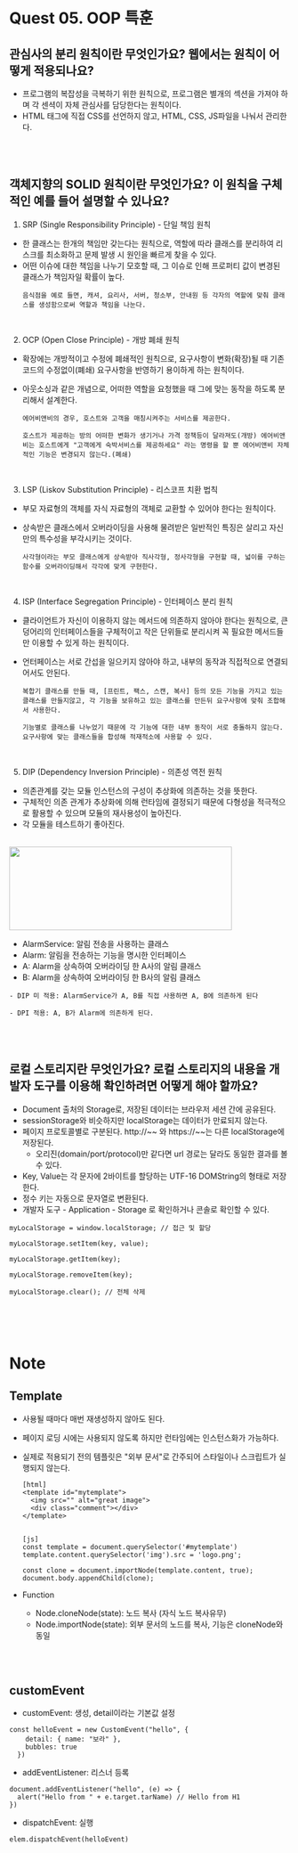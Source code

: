 # Quest 05. OOP 특훈

## 관심사의 분리 원칙이란 무엇인가요? 웹에서는 원칙이 어떻게 적용되나요?

- 프로그램의 복잡성을 극복하기 위한 원칙으로, 프로그램은 별개의 섹션을 가져야 하며 각 센셕이 자체 관심사를 담당한다는 원칙이다.
- HTML 태그에 직접 CSS를 선언하지 않고, HTML, CSS, JS파일을 나눠서 관리한다.

<br><br>

## 객체지향의 SOLID 원칙이란 무엇인가요? 이 원칙을 구체적인 예를 들어 설명할 수 있나요?

1. SRP (Single Responsibility Principle) - 단일 책임 원칙

- 한 클래스는 한개의 책임만 갖는다는 원칙으로, 역할에 따라 클래스를 분리하여 리스크를 최소화하고 문제 발생 시 원인을 빠르게 찾을 수 있다.
- 어떤 이슈에 대한 책임을 나누기 모호할 때, 그 이슈로 인해 프로퍼티 값이 변경된 클래스가 책임자일 확률이 높다.
  ```
  음식점을 예로 들면, 캐셔, 요리사, 서버, 청소부, 안내원 등 각자의 역할에 맞춰 클래스를 생성함으로써 역할과 책임을 나눈다.
  ```

<br>

2. OCP (Open Close Principle) - 개방 폐쇄 원칙

- 확장에는 개방적이고 수정에 폐쇄적인 원칙으로, 요구사항이 변화(확장)될 때 기존 코드의 수정없이(폐쇄) 요구사항을 반영하기 용이하게 하는 원칙이다.
- 아웃소싱과 같은 개념으로, 어떠한 역할을 요청했을 때 그에 맞는 동작을 하도록 분리해서 설계한다.

  ```
  에어비앤비의 경우, 호스트와 고객을 매칭시켜주는 서비스를 제공한다.

  호스트가 제공하는 방의 어떠한 변화가 생기거나 가격 정책등이 달라져도(개방) 에어비앤비는 호스트에게 "고객에게 숙박서비스를 제공하세요" 라는 명령을 할 뿐 에어비앤비 자체적인 기능은 변경되지 않는다.(폐쇄)
  ```

<br>

3. LSP (Liskov Substitution Principle) - 리스코프 치환 법칙

- 부모 자료형의 객체를 자식 자료형의 객체로 교환할 수 있어야 한다는 원칙이다.
- 상속받은 클래스에서 오버라이딩을 사용해 물려받은 일반적인 특징은 살리고 자신만의 특수성을 부각시키는 것이다.

  ```
  사각형이라는 부모 클래스에게 상속받아 직사각형, 정사각형을 구현할 때, 넓이를 구하는 함수를 오버라이딩해서 각각에 맞게 구현한다.
  ```

<br>

4. ISP (Interface Segregation Principle) - 인터페이스 분리 원칙

- 클라이언트가 자신이 이용하지 않는 메서드에 의존하지 않아야 한다는 원칙으로, 큰 덩어리의 인터페이스들을 구체적이고 작은 단위들로 분리시켜 꼭 필요한 메서드들만 이용할 수 있게 하는 원칙이다.
- 언터페이스는 서로 간섭을 일으키지 않아야 하고, 내부의 동작과 직접적으로 연결되어서도 안된다.

  ```
  복합기 클래스를 만들 때, [프린트, 팩스, 스캔, 복사] 등의 모든 기능을 가지고 있는 클래스를 만들지않고, 각 기능을 보유하고 있는 클래스를 만든뒤 요구사항에 맞춰 조합해서 사용한다.

  기능별로 클래스를 나누었기 때문에 각 기능에 대한 내부 동작이 서로 충돌하지 않는다.
  요구사항에 맞는 클래스들을 합성해 적재적소에 사용할 수 있다.
  ```

<br>

5. DIP (Dependency Inversion Principle) - 의존성 역전 원칙

- 의존관계를 갖는 모듈 인스턴스의 구성이 추상화에 의존하는 것을 뜻한다.
- 구체적인 의존 관계가 추상화에 의해 런타임에 결정되기 때문에 다형성을 적극적으로 활용할 수 있으며 모듈의 재사용성이 높아진다.
- 각 모듈을 테스트하기 좋아진다.

<br>
<img src='https://img1.daumcdn.net/thumb/R1280x0/?scode=mtistory2&fname=https%3A%2F%2Fblog.kakaocdn.net%2Fdn%2FsvTMl%2FbtqE2lFmDkt%2FRc7H51OI86TgyiD4o51iH0%2Fimg.png' width=400 height=150>

- AlarmService: 알림 전송을 사용하는 클래스
- Alarm: 알림을 전송하는 기능을 명시한 인터페이스
- A: Alarm을 상속하여 오버라이딩 한 A사의 알림 클래스
- B: Alarm을 상속하여 오버라이딩 한 B사의 알림 클래스

```
- DIP 미 적용: AlarmService가 A, B를 직접 사용하면 A, B에 의존하게 된다

- DPI 적용: A, B가 Alarm에 의존하게 된다.
```

<br><br>

## 로컬 스토리지란 무엇인가요? 로컬 스토리지의 내용을 개발자 도구를 이용해 확인하려면 어떻게 해야 할까요?

- Document 출처의 Storage로, 저장된 데이터는 브라우저 세션 간에 공유된다.
- sessionStorage와 비슷하지만 localStorage는 데이터가 만료되지 않는다.
- 페이지 프로토콜별로 구분된다. http://~~ 와 https://~~는 다른 localStorage에 저장된다.
  - 오리진(domain/port/protocol)만 같다면 url 경로는 달라도 동일한 결과를 볼 수 있다.
- Key, Value는 각 문자에 2바이트를 할당하는 UTF-16 DOMString의 형태로 저장한다.
- 정수 키는 자동으로 문자열로 변환된다.
- 개발자 도구 - Application - Storage 로 확인하거나 콘솔로 확인할 수 있다.

```
myLocalStorage = window.localStorage; // 접근 및 할당

myLocalStorage.setItem(key, value);

myLocalStorage.getItem(key);

myLocalStorage.removeItem(key);

myLocalStorage.clear(); // 전체 삭제
```

<br><br><br>

# Note

## Template

- 사용될 때마다 매번 재생성하지 않아도 된다.
- 페이지 로딩 시에는 사용되지 않도록 하지만 런타임에는 인스턴스화가 가능하다.
- 실제로 적용되기 전의 템플릿은 "외부 문서"로 간주되어 스타일이나 스크립트가 실행되지 않는다.

  ```
  [html]
  <template id="mytemplate">
    <img src="" alt="great image">
    <div class="comment"></div>
  </template>


  [js]
  const template = document.querySelector('#mytemplate')
  template.content.querySelector('img').src = 'logo.png';

  const clone = document.importNode(template.content, true);
  document.body.appendChild(clone);
  ```

- Function
  - Node.cloneNode(state): 노드 복사 (자식 노드 복사유무)
  - Node.importNode(state): 외부 문서의 노드를 복사, 기능은 cloneNode와 동일

<br><br>

## customEvent

- customEvent: 생성, detail이라는 기본값 설정

```
const helloEvent = new CustomEvent("hello", {
    detail: { name: "보라" },
    bubbles: true
  })
```

- addEventListener: 리스너 등록

```
document.addEventListener("hello", (e) => {
  alert("Hello from " + e.target.tarName) // Hello from H1
})
```

- dispatchEvent: 실행

```
elem.dispatchEvent(helloEvent)
```
